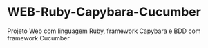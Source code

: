 # WEB-Ruby-Capybara-Cucumber
Projeto Web com linguagem Ruby, framework Capybara e BDD com framework Cucumber
